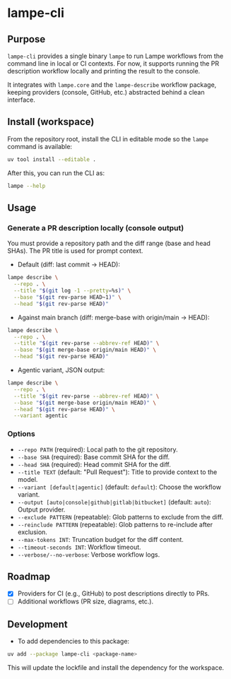 # lampe-cli

## Purpose

`lampe-cli` provides a single binary `lampe` to run Lampe workflows from the command line in local or CI contexts. For now, it supports running the PR description workflow locally and printing the result to the console.

It integrates with `lampe.core` and the `lampe-describe` workflow package, keeping providers (console, GitHub, etc.) abstracted behind a clean interface.

## Install (workspace)

From the repository root, install the CLI in editable mode so the `lampe` command is available:

```sh
uv tool install --editable .
```

After this, you can run the CLI as:

```sh
lampe --help
```

## Usage

### Generate a PR description locally (console output)

You must provide a repository path and the diff range (base and head SHAs). The PR title is used for prompt context.

- Default (diff: last commit → HEAD):

```sh
lampe describe \
  --repo . \
  --title "$(git log -1 --pretty=%s)" \
  --base "$(git rev-parse HEAD~1)" \
  --head "$(git rev-parse HEAD)"
```

- Against main branch (diff: merge-base with origin/main → HEAD):

```sh
lampe describe \
  --repo . \
  --title "$(git rev-parse --abbrev-ref HEAD)" \
  --base "$(git merge-base origin/main HEAD)" \
  --head "$(git rev-parse HEAD)"
```

- Agentic variant, JSON output:

```sh
lampe describe \
  --repo . \
  --title "$(git rev-parse --abbrev-ref HEAD)" \
  --base "$(git merge-base origin/main HEAD)" \
  --head "$(git rev-parse HEAD)" \
  --variant agentic
```

### Options

- `--repo PATH` (required): Local path to the git repository.
- `--base SHA` (required): Base commit SHA for the diff.
- `--head SHA` (required): Head commit SHA for the diff.
- `--title TEXT` (default: "Pull Request"): Title to provide context to the model.
- `--variant [default|agentic]` (default: `default`): Choose the workflow variant.
- `--output [auto|console|github|gitlab|bitbucket]` (default: `auto`): Output provider.
- `--exclude PATTERN` (repeatable): Glob patterns to exclude from the diff.
- `--reinclude PATTERN` (repeatable): Glob patterns to re-include after exclusion.
- `--max-tokens INT`: Truncation budget for the diff content.
- `--timeout-seconds INT`: Workflow timeout.
- `--verbose/--no-verbose`: Verbose workflow logs.

## Roadmap

- [x] Providers for CI (e.g., GitHub) to post descriptions directly to PRs.
- [ ] Additional workflows (PR size, diagrams, etc.).

## Development

- To add dependencies to this package:

```sh
uv add --package lampe-cli <package-name>
```

This will update the lockfile and install the dependency for the workspace.
